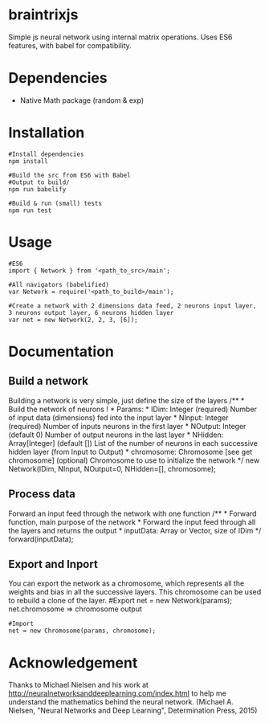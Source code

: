 # braintrixjs
Simple js neural network using internal matrix operations.
Uses ES6 features, with babel for compatibility.

# Dependencies
* Native Math package (random & exp)

# Installation
	#Install dependencies
	npm install

	#Build the src from ES6 with Babel
	#Output to build/
	npm run babelify

	#Build & run (small) tests
	npm run test
# Usage
	#ES6
	import { Network } from '<path_to_src>/main';

	#All navigators (babelified)
	var Network = require('<path_to_build>/main');

	#Create a network with 2 dimensions data feed, 2 neurons input layer, 3 neurons output layer, 6 neurons hidden layer
	var net = new Network(2, 2, 3, [6]);

# Documentation
## Build a network
Building a network is very simple, just define the size of the layers
	/**
	*   Build the network of neurons !
	*   Params:
	*       IDim: Integer (required) Number of input data (dimensions) fed into the input layer
	*       NInput: Integer (required) Number of inputs neurons in the first layer
	*       NOutput: Integer (default 0) Number of output neurons in the last layer
	*       NHidden: Array[Integer] (default []) List of the number of neurons in each successive hidden layer (from Input to Output)
	*       chromosome: Chromosome [see get chromosome] (optional) Chromosome to use to initialize the network
	*/
	new Network(IDim, NInput, NOutput=0, NHidden=[], chromosome);

## Process data
Forward an input feed through the network with one function
	/**
	*   Forward function, main purpose of the network
	*   Forward the input feed through all the layers and returns the output
	*   inputData: Array or Vector, size of IDim
	*/
	forward(inputData);

## Export and Inport
You can export the network as a chromosome, which represents all the weights and bias in all the successive layers.
This chromosome can be used to rebuild a clone of the layer.
	#Export
	net = new Network(params);
	net.chromosome => chromosome output

	#Import
	net = new Chromosome(params, chromosome);

# Acknowledgement
Thanks to Michael Nielsen and his work at http://neuralnetworksanddeeplearning.com/index.html to help me understand the mathematics behind the neural network. (Michael A. Nielsen, "Neural Networks and Deep Learning", Determination Press, 2015)
